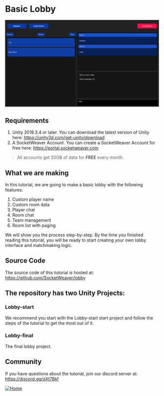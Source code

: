 # Basic Lobby
![Alt text](screenshot.png?raw=true "SocketWeaver Basic Lobby")
## Requirements
1. Unity 2018.3.4 or later. You can download the latest version of Unity here: https://unity3d.com/get-unity/download
2. A SocketWeaver Account. You can create a SocketWeaver Account for free here: https://portal.socketweaver.com

> All accounts get 20GB of data for **FREE** every month. 

## What we are making
In this tutorial, we are going to make a basic lobby with the following features.

1. Custom player name
2. Custom room data
3. Player chat
4. Room chat
5. Team management
6. Room list with paging 

We will show you the process step-by-step. By the time you finished reading this tutorial, you will be ready to start creating your own lobby interface and matchmaking logic.

## Source Code
The source code of this tutorial is hosted at: https://github.com/SocketWeaver/lobby

## The repository has two Unity Projects:
### Lobby-start
We recommend you start with the Lobby-start start project and follow the steps of the tutorial to get the most out of it.
### Lobby-final
The final lobby project.

## Community
If you have questions about the tutorial, join our discord server at: https://discord.gg/qXt7Bkf

<div >
  <a href="https://www.socketweaver.com"><img style="display: block; margin-left: auto; margin-right: auto;" src="https://sw-router.sfo2.cdn.digitaloceanspaces.com/landing/logo-dark-text-300.png" height="30px" alt="Home"></a>
</div>
